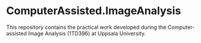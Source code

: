 # ComputerAssisted.ImageAnalysis
This repository contains the practical work developed during the Computer-assisted Image Analysis (1TD396) at Uppsala University.

